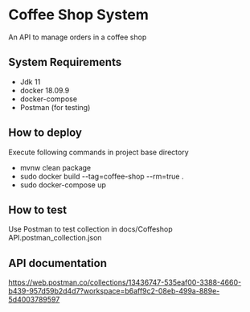# Coffee Shop System
An API to manage orders in a coffee shop

## System Requirements
* Jdk 11
* docker 18.09.9
* docker-compose
* Postman (for testing)

## How to deploy
Execute following commands in project base directory
* mvnw clean package
* sudo docker build --tag=coffee-shop --rm=true .
* sudo docker-compose up

## How to test
Use Postman to test collection in  docs/Coffeshop API.postman_collection.json

## API documentation
https://web.postman.co/collections/13436747-535eaf00-3388-4660-b439-957d59b2d4d7?workspace=b6aff9c2-08eb-499a-889e-5d4003789597